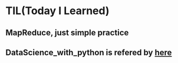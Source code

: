 # TIL(Today I Learned)

## MapReduce, just simple practice

## DataScience_with_python is refered by <a href="https://datascienceschool.net/view-notebook/661128713b654edc928ecb455a826b1d/#14%EC%A0%88:-%ED%8C%8C%EC%9D%B4%EC%8D%AC%EC%9D%84-%EC%82%AC%EC%9A%A9%ED%95%9C-%EC%9D%8C%EC%84%B1-%EC%A0%84%EC%B2%98%EB%A6%AC">here</a>

